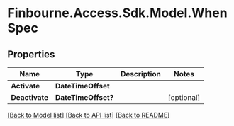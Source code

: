 # Finbourne.Access.Sdk.Model.WhenSpec

## Properties

Name | Type | Description | Notes
------------ | ------------- | ------------- | -------------
**Activate** | **DateTimeOffset** |  | 
**Deactivate** | **DateTimeOffset?** |  | [optional] 

[[Back to Model list]](../README.md#documentation-for-models) [[Back to API list]](../README.md#documentation-for-api-endpoints) [[Back to README]](../README.md)

